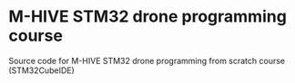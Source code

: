 # M-HIVE STM32 drone programming course
Source code for M-HIVE STM32 drone programming from scratch course (STM32CubeIDE)
